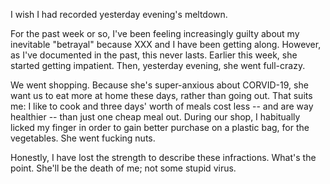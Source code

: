 I wish I had recorded yesterday evening's meltdown.

For the past week or so, I've been feeling increasingly guilty about my
inevitable "betrayal" because XXX and I have been getting along.
However, as I've documented in the past, this never lasts. Earlier this
week, she started getting impatient. Then, yesterday evening, she went
full-crazy.

We went shopping. Because she's super-anxious about CORVID-19, she want
us to eat more at home these days, rather than going out. That suits me:
I like to cook and three days' worth of meals cost less -- and are way
healthier -- than just one cheap meal out. During our shop, I habitually
licked my finger in order to gain better purchase on a plastic bag, for
the vegetables. She went fucking nuts.

Honestly, I have lost the strength to describe these infractions. What's
the point. She'll be the death of me; not some stupid virus.
